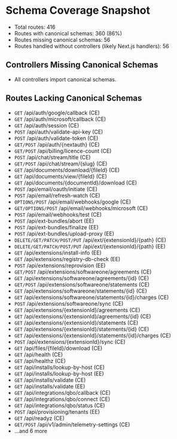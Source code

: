# Schema Coverage Snapshot

- Total routes: 416
- Routes with canonical schemas: 360 (86%)
- Routes missing canonical schemas: 56
- Routes handled without controllers (likely Next.js handlers): 56

## Controllers Missing Canonical Schemas
- All controllers import canonical schemas.

## Routes Lacking Canonical Schemas
- `GET` /api/auth/google/callback (CE)
- `GET` /api/auth/microsoft/callback (CE)
- `GET` /api/auth/session (CE)
- `POST` /api/auth/validate-api-key (CE)
- `POST` /api/auth/validate-token (CE)
- `GET/POST` /api/auth/{nextauth} (CE)
- `GET/POST` /api/billing/licence-count (CE)
- `POST` /api/chat/stream/title (CE)
- `GET/POST` /api/chat/stream/{slug} (CE)
- `GET` /api/documents/download/{fileId} (CE)
- `GET` /api/documents/view/{fileId} (CE)
- `GET` /api/documents/{documentId}/download (CE)
- `POST` /api/email/oauth/initiate (CE)
- `POST` /api/email/refresh-watch (CE)
- `OPTIONS/POST` /api/email/webhooks/google (CE)
- `GET/OPTIONS/POST` /api/email/webhooks/microsoft (CE)
- `POST` /api/email/webhooks/test (CE)
- `POST` /api/ext-bundles/abort (EE)
- `POST` /api/ext-bundles/finalize (EE)
- `POST` /api/ext-bundles/upload-proxy (EE)
- `DELETE/GET/PATCH/POST/PUT` /api/ext/{extensionId}/{path} (CE)
- `DELETE/GET/PATCH/POST/PUT` /api/ext/{extensionId}/{path} (EE)
- `GET` /api/extensions/install-info (EE)
- `GET` /api/extensions/registry-db-check (EE)
- `POST` /api/extensions/reprovision (EE)
- `GET/POST` /api/extensions/softwareone/agreements (CE)
- `GET` /api/extensions/softwareone/agreements/{id} (CE)
- `GET/POST` /api/extensions/softwareone/statements (CE)
- `GET` /api/extensions/softwareone/statements/{id} (CE)
- `GET` /api/extensions/softwareone/statements/{id}/charges (CE)
- `POST` /api/extensions/softwareone/sync (CE)
- `GET` /api/extensions/{extensionId}/agreements (CE)
- `GET` /api/extensions/{extensionId}/agreements/{id} (CE)
- `GET` /api/extensions/{extensionId}/statements (CE)
- `GET` /api/extensions/{extensionId}/statements/{id} (CE)
- `GET` /api/extensions/{extensionId}/statements/{id}/charges (CE)
- `POST` /api/extensions/{extensionId}/sync (CE)
- `GET` /api/files/{fileId}/download (CE)
- `GET` /api/health (CE)
- `GET` /api/healthz (CE)
- `GET` /api/installs/lookup-by-host (CE)
- `GET` /api/installs/lookup-by-host (EE)
- `GET` /api/installs/validate (CE)
- `GET` /api/installs/validate (EE)
- `GET` /api/integrations/qbo/callback (CE)
- `GET` /api/integrations/qbo/connect (CE)
- `GET` /api/integrations/qbo/status (CE)
- `POST` /api/provisioning/tenants (EE)
- `GET` /api/readyz (CE)
- `GET/POST` /api/v1/admin/telemetry-settings (CE)
- ...and 6 more
